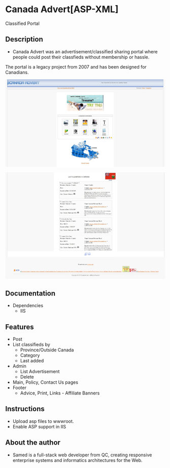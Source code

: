 # Canada Advert[ASP-XML]
Classified Portal

## Description

* Canada Advert was an advertisement/classified sharing portal where people could post their classfieds without membership or hassle. 

The portal is a legacy project from 2007 and has been designed for Canadians.

![Alt text](/screenshot-1.jpg?raw=true "Application Screenshot")

![Alt text](/screenshot-2.jpg?raw=true "Application Screenshot")

## Documentation
* Dependencies
  * IIS
 
## Features
* Post
* List classifieds by 
  * Province/Outside Canada
  * Category
  * Last added
* Admin
  * List Advertisement
  * Delete
* Main, Policy, Contact Us pages
* Footer
  * Advice, Print, Links - Affiliate Banners

## Instructions
* Upload asp files to wwwroot.
* Enable ASP support in IIS 

## About the author
* Samed is a full-stack web developer from QC, creating responsive enterprise systems and informatics architectures for the Web.
